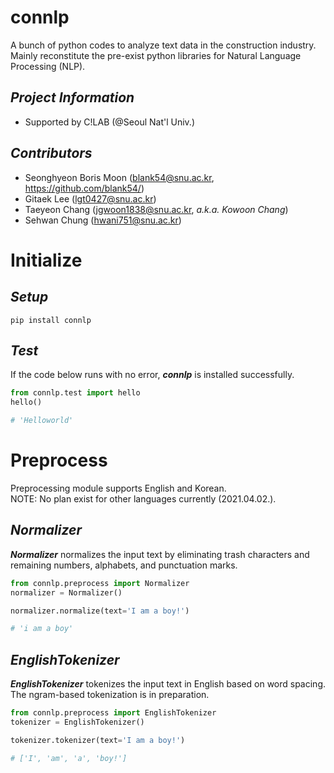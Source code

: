 # connlp
A bunch of python codes to analyze text data in the construction industry.  
Mainly reconstitute the pre-exist python libraries for Natural Language Processing (NLP).

## _Project Information_
- Supported by C!LAB (@Seoul Nat'l Univ.)

## _Contributors_
- Seonghyeon Boris Moon (blank54@snu.ac.kr, https://github.com/blank54/)
- Gitaek Lee (lgt0427@snu.ac.kr)
- Taeyeon Chang (jgwoon1838@snu.ac.kr, _a.k.a. Kowoon Chang_)
- Sehwan Chung (hwani751@snu.ac.kr)

# Initialize

## _Setup_

```shell
pip install connlp
```

## _Test_

If the code below runs with no error, _**connlp**_ is installed successfully.

```python
from connlp.test import hello
hello()

# 'Helloworld'
```

# Preprocess

Preprocessing module supports English and Korean.  
NOTE: No plan exist for other languages currently (2021.04.02.).

## _Normalizer_

_**Normalizer**_ normalizes the input text by eliminating trash characters and remaining numbers, alphabets, and punctuation marks.

```python
from connlp.preprocess import Normalizer
normalizer = Normalizer()

normalizer.normalize(text='I am a boy!')

# 'i am a boy'
```

## _EnglishTokenizer_

_**EnglishTokenizer**_ tokenizes the input text in English based on word spacing.  
The ngram-based tokenization is in preparation.

```python
from connlp.preprocess import EnglishTokenizer
tokenizer = EnglishTokenizer()

tokenizer.tokenizer(text='I am a boy!')

# ['I', 'am', 'a', 'boy!']
```